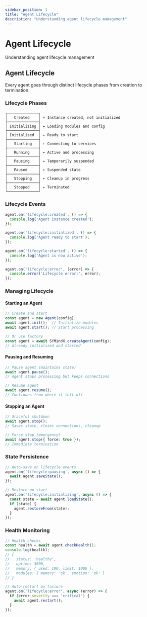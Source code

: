```yaml
---
sidebar_position: 1
title: "Agent Lifecycle"
description: "Understanding agent lifecycle management"
---
```


# Agent Lifecycle

Understanding agent lifecycle management

## Agent Lifecycle

Every agent goes through distinct lifecycle phases from creation to termination.

### Lifecycle Phases

```
┌──────────────┐
│   Created    │ ← Instance created, not initialized
├──────────────┤
│ Initializing │ ← Loading modules and config
├──────────────┤
│ Initialized  │ ← Ready to start
├──────────────┤
│   Starting   │ ← Connecting to services
├──────────────┤
│   Running    │ ← Active and processing
├──────────────┤
│   Pausing    │ ← Temporarily suspended
├──────────────┤
│   Paused     │ ← Suspended state
├──────────────┤
│   Stopping   │ ← Cleanup in progress
├──────────────┤
│   Stopped    │ ← Terminated
└──────────────┘
```

### Lifecycle Events

```typescript
agent.on('lifecycle:created', () => {
  console.log('Agent instance created');
});

agent.on('lifecycle:initialized', () => {
  console.log('Agent ready to start');
});

agent.on('lifecycle:started', () => {
  console.log('Agent is now active');
});

agent.on('lifecycle:error', (error) => {
  console.error('Lifecycle error:', error);
});
```

### Managing Lifecycle

#### Starting an Agent
```typescript
// Create and start
const agent = new Agent(config);
await agent.init();  // Initialize modules
await agent.start(); // Start processing

// Or use factory
const agent = await SYMindX.createAgent(config);
// Already initialized and started
```

#### Pausing and Resuming
```typescript
// Pause agent (maintains state)
await agent.pause();
// Agent stops processing but keeps connections

// Resume agent
await agent.resume();
// Continues from where it left off
```

#### Stopping an Agent
```typescript
// Graceful shutdown
await agent.stop();
// Saves state, closes connections, cleanup

// Force stop (emergency)
await agent.stop({ force: true });
// Immediate termination
```

### State Persistence

```typescript
// Auto-save on lifecycle events
agent.on('lifecycle:pausing', async () => {
  await agent.saveState();
});

// Restore on start
agent.on('lifecycle:initializing', async () => {
  const state = await agent.loadState();
  if (state) {
    agent.restoreFrom(state);
  }
});
```

### Health Monitoring

```typescript
// Health checks
const health = await agent.checkHealth();
console.log(health);
// {
//   status: 'healthy',
//   uptime: 3600,
//   memory: { used: 100, limit: 1000 },
//   modules: { memory: 'ok', emotion: 'ok' }
// }

// Auto-restart on failure
agent.on('lifecycle:error', async (error) => {
  if (error.severity === 'critical') {
    await agent.restart();
  }
});
```

